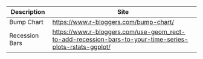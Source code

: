 |Description | Site                                   |
|------------|----------------------------------------|
|Bump Chart  | https://www.r-bloggers.com/bump-chart/ |
|Recession Bars | https://www.r-bloggers.com/use-geom_rect-to-add-recession-bars-to-your-time-series-plots-rstats-ggplot/ |

